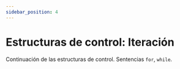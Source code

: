 ```yaml
---
sidebar_position: 4
---
```


# Estructuras de control: Iteración

Continuación de las estructuras de control. Sentencias `for`, `while`.
